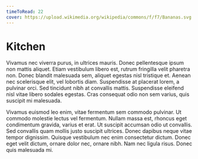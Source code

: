 ```yaml
---
timeToRead: 22
cover: https://upload.wikimedia.org/wikipedia/commons/f/f7/Bananas.svg
---
```


# Kitchen

Vivamus nec viverra purus, in ultrices mauris. Donec pellentesque ipsum non mattis aliquet. Etiam vestibulum libero est, rutrum fringilla velit pharetra non. Donec blandit malesuada sem, aliquet egestas nisl tristique et. Aenean nec scelerisque elit, vel lobortis diam. Suspendisse at placerat lorem, a pulvinar orci. Sed tincidunt nibh at convallis mattis. Suspendisse eleifend nisl vitae libero sodales egestas. Cras consequat odio non sem varius, quis suscipit mi malesuada.

Vivamus euismod leo enim, vitae fermentum sem commodo pulvinar. Ut commodo molestie lectus vel fermentum. Nullam massa est, rhoncus eget condimentum gravida, varius et erat. Ut suscipit accumsan odio ut convallis. Sed convallis quam mollis justo suscipit ultrices. Donec dapibus neque vitae tempor dignissim. Quisque vestibulum nec enim consectetur dictum. Donec eget velit dictum, ornare dolor nec, ornare nibh. Nam nec ligula risus. Donec quis malesuada mi.
